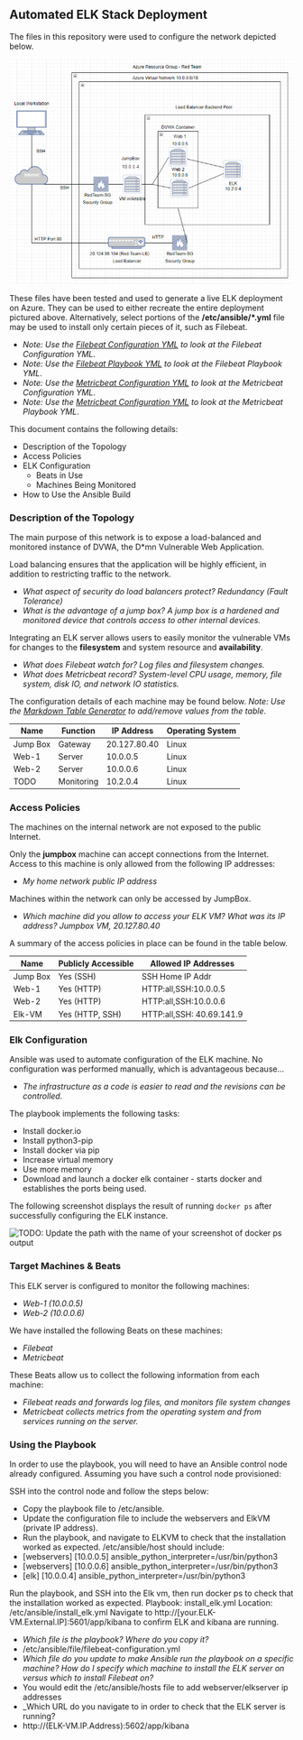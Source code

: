 ## Automated ELK Stack Deployment

The files in this repository were used to configure the network depicted below.

![Image1](https://github.com/chill0516/Elk-Stack-Project/blob/main/Diagrams/TopoDiagram.png)

These files have been tested and used to generate a live ELK deployment on Azure. They can be used to either recreate the entire deployment pictured above. Alternatively, select portions of the **/etc/ansible/*.yml** file may be used to install only certain pieces of it, such as Filebeat.

  - _Note: Use the [Filebeat Configuration YML](https://github.com/chill0516/Elk-Stack-Project/blob/main/Ansible/filebeat-configuration.yml) to look at the Filebeat Configuration YML_.
  - _Note: Use the [Filebeat Playbook YML](https://github.com/chill0516/Elk-Stack-Project/blob/main/Ansible/filebeat-playbook.yml) to look at the Filebeat Playbook YML_.
  - _Note: Use the [Metricbeat Configuration YML](https://github.com/chill0516/Elk-Stack-Project/blob/main/Ansible/metricbeat-configuration.yml) to look at the Metricbeat Configuration YML_.  
- _Note: Use the [Metricbeat Configuration YML](https://github.com/chill0516/Elk-Stack-Project/blob/main/Ansible/metricbeat-playbook.yml) to look at the Metricbeat Playbook YML_.  


This document contains the following details:
- Description of the Topology
- Access Policies
- ELK Configuration
  - Beats in Use
  - Machines Being Monitored
- How to Use the Ansible Build


### Description of the Topology

The main purpose of this network is to expose a load-balanced and monitored instance of DVWA, the D*mn Vulnerable Web Application.

Load balancing ensures that the application will be highly efficient, in addition to restricting traffic to the network.
- _What aspect of security do load balancers protect?_ *Redundancy (Fault Tolerance)* 
- _What is the advantage of a jump box?_ *A jump box is a hardened and monitored device that controls access to other internal devices.*


Integrating an ELK server allows users to easily monitor the vulnerable VMs for changes to the **filesystem** and system resource and **availability**.
- _What does Filebeat watch for?_ *Log files and filesystem changes.*
- _What does Metricbeat record?_ *System-level CPU usage, memory, file system, disk IO, and network IO statistics.*

The configuration details of each machine may be found below.
_Note: Use the [Markdown Table Generator](http://www.tablesgenerator.com/markdown_tables) to add/remove values from the table_.

| Name     | Function  | IP Address  | Operating System |
|----------|-----------|-------------|------------------|
| Jump Box | Gateway   | 20.127.80.40| Linux            |
| Web-1    | Server    | 10.0.0.5    | Linux            |
| Web-2    | Server    | 10.0.0.6    | Linux            |
| TODO     | Monitoring| 10.2.0.4    | Linux            |

### Access Policies

The machines on the internal network are not exposed to the public Internet. 

Only the **jumpbox** machine can accept connections from the Internet. Access to this machine is only allowed from the following IP addresses:
- _*My home network public IP address*_

Machines within the network can only be accessed by JumpBox.
- _Which machine did you allow to access your ELK VM? What was its IP address?_
*Jumpbox VM, 20.127.80.40*

A summary of the access policies in place can be found in the table below.

| Name     | Publicly Accessible | Allowed IP Addresses     |
|----------|---------------------|--------------------------|
| Jump Box | Yes (SSH)           | SSH Home IP Addr         |
| Web-1    | Yes (HTTP)          | HTTP:all,SSH:10.0.0.5    |
| Web-2    | Yes (HTTP)          | HTTP:all,SSH:10.0.0.6    |
| Elk-VM   | Yes (HTTP, SSH)     | HTTP:all,SSH: 40.69.141.9|
### Elk Configuration

Ansible was used to automate configuration of the ELK machine. No configuration was performed manually, which is advantageous because...
- _The infrastructure as a code is easier to read and the revisions can be controlled._

The playbook implements the following tasks:
- Install docker.io
- Install python3-pip
- Install docker via pip
- Increase virtual memory
- Use more memory
- Download and launch a docker elk container - starts docker and establishes the ports being used.

The following screenshot displays the result of running `docker ps` after successfully configuring the ELK instance.

![TODO: Update the path with the name of your screenshot of docker ps output](Images/docker_ps_output.png)

### Target Machines & Beats
This ELK server is configured to monitor the following machines:
- _Web-1 (10.0.0.5)_
- _Web-2 (10.0.0.6)_

We have installed the following Beats on these machines:
- _Filebeat_
- _Metricbeat_

These Beats allow us to collect the following information from each machine:
- _Filebeat reads and forwards log files, and monitors file system changes_
- _Metricbeat collects metrics from the operating system and from services running on the server._

### Using the Playbook
In order to use the playbook, you will need to have an Ansible control node already configured. Assuming you have such a control node provisioned: 

SSH into the control node and follow the steps below:
- Copy the playbook file to /etc/ansible.
- Update the configuration file to include the webservers and ElkVM (private IP address).
- Run the playbook, and navigate to ELKVM to check that the installation worked as expected. /etc/ansible/host should include:
- [webservers] [10.0.0.5] ansible_python_interpreter=/usr/bin/python3
- [webservers] [10.0.0.6] ansible_python_interpreter=/usr/bin/python3
- [elk] [10.0.0.4] ansible_python_interpreter=/usr/bin/python3

Run the playbook, and SSH into the Elk vm, then run docker ps to check that the installation worked as expected. Playbook: install_elk.yml Location: /etc/ansible/install_elk.yml Navigate to http://[your.ELK-VM.External.IP]:5601/app/kibana to confirm ELK and kibana are running.

- _Which file is the playbook? Where do you copy it?_
- /etc/ansible/file/filebeat-configuration.yml
- _Which file do you update to make Ansible run the playbook on a specific machine? How do I specify which machine to install the ELK server on versus which to install Filebeat on?_
- You would edit the /etc/ansible/hosts file to add webserver/elkserver ip addresses
- _Which URL do you navigate to in order to check that the ELK server is running?
- http://(ELK-VM.IP.Address):5602/app/kibana

